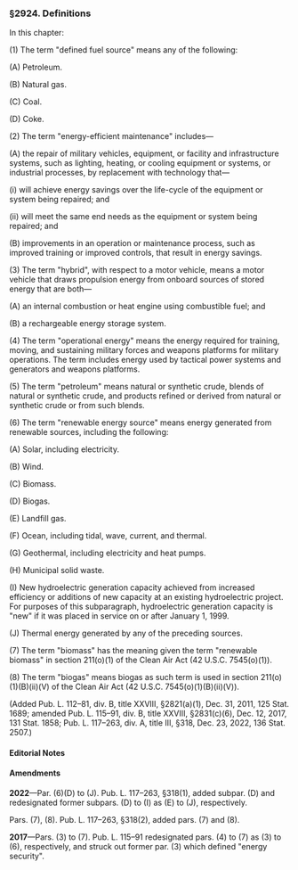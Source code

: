### §2924. Definitions ###

In this chapter:

(1) The term "defined fuel source" means any of the following:

(A) Petroleum.

(B) Natural gas.

(C) Coal.

(D) Coke.

(2) The term "energy-efficient maintenance" includes—

(A) the repair of military vehicles, equipment, or facility and infrastructure systems, such as lighting, heating, or cooling equipment or systems, or industrial processes, by replacement with technology that—

(i) will achieve energy savings over the life-cycle of the equipment or system being repaired; and

(ii) will meet the same end needs as the equipment or system being repaired; and

(B) improvements in an operation or maintenance process, such as improved training or improved controls, that result in energy savings.

(3) The term "hybrid", with respect to a motor vehicle, means a motor vehicle that draws propulsion energy from onboard sources of stored energy that are both—

(A) an internal combustion or heat engine using combustible fuel; and

(B) a rechargeable energy storage system.

(4) The term "operational energy" means the energy required for training, moving, and sustaining military forces and weapons platforms for military operations. The term includes energy used by tactical power systems and generators and weapons platforms.

(5) The term "petroleum" means natural or synthetic crude, blends of natural or synthetic crude, and products refined or derived from natural or synthetic crude or from such blends.

(6) The term "renewable energy source" means energy generated from renewable sources, including the following:

(A) Solar, including electricity.

(B) Wind.

(C) Biomass.

(D) Biogas.

(E) Landfill gas.

(F) Ocean, including tidal, wave, current, and thermal.

(G) Geothermal, including electricity and heat pumps.

(H) Municipal solid waste.

(I) New hydroelectric generation capacity achieved from increased efficiency or additions of new capacity at an existing hydroelectric project. For purposes of this subparagraph, hydroelectric generation capacity is "new" if it was placed in service on or after January 1, 1999.

(J) Thermal energy generated by any of the preceding sources.

(7) The term "biomass" has the meaning given the term "renewable biomass" in section 211(o)(1) of the Clean Air Act (42 U.S.C. 7545(o)(1)).

(8) The term "biogas" means biogas as such term is used in section 211(o)(1)(B)(ii)(V) of the Clean Air Act (42 U.S.C. 7545(o)(1)(B)(ii)(V)).

(Added Pub. L. 112–81, div. B, title XXVIII, §2821(a)(1), Dec. 31, 2011, 125 Stat. 1689; amended Pub. L. 115–91, div. B, title XXVIII, §2831(c)(6), Dec. 12, 2017, 131 Stat. 1858; Pub. L. 117–263, div. A, title III, §318, Dec. 23, 2022, 136 Stat. 2507.)

#### **Editorial Notes** ####

#### Amendments ####

**2022**—Par. (6)(D) to (J). Pub. L. 117–263, §318(1), added subpar. (D) and redesignated former subpars. (D) to (I) as (E) to (J), respectively.

Pars. (7), (8). Pub. L. 117–263, §318(2), added pars. (7) and (8).

**2017**—Pars. (3) to (7). Pub. L. 115–91 redesignated pars. (4) to (7) as (3) to (6), respectively, and struck out former par. (3) which defined "energy security".